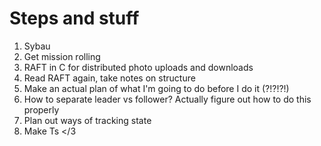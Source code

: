 
# Steps and stuff

1. Sybau
2. Get mission rolling
  1. RAFT in C for distributed photo uploads and downloads
3. Read RAFT again, take notes on structure
4. Make an actual plan of what I'm going to do before I do it (?!?!?!)
  1. How to separate leader vs follower? Actually figure out how to do this properly
  2. Plan out ways of tracking state
5. Make Ts </3
